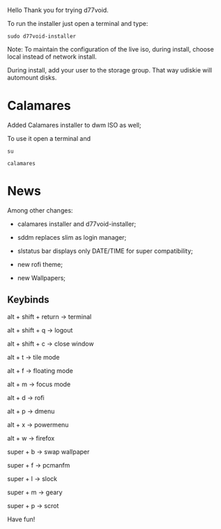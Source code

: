 Hello
Thank you for trying d77void.

To run the installer just open a terminal and type:

```
sudo d77void-installer
```

Note: 
To maintain the configuration of the live iso, during install, choose local instead of network install.

During install, add your user to the storage group. That way udiskie will automount disks.

# Calamares

Added Calamares installer to dwm ISO as well; 

To use it open a terminal and

```
su

calamares
```

# News

Among other changes:

-  calamares installer and d77void-installer;

-  sddm replaces slim as login manager;

-  slstatus bar displays only DATE/TIME for super compatibility;

-  new rofi theme;

-  new Wallpapers;

## Keybinds

alt + shift + return -> terminal

alt + shift + q -> logout

alt + shift + c -> close window

alt + t -> tile mode

alt + f -> floating mode

alt + m -> focus mode

alt + d -> rofi

alt + p -> dmenu

alt + x -> powermenu

alt + w -> firefox

super + b -> swap wallpaper

super + f -> pcmanfm

super + l -> slock

super + m -> geary

super + p -> scrot

Have fun!
